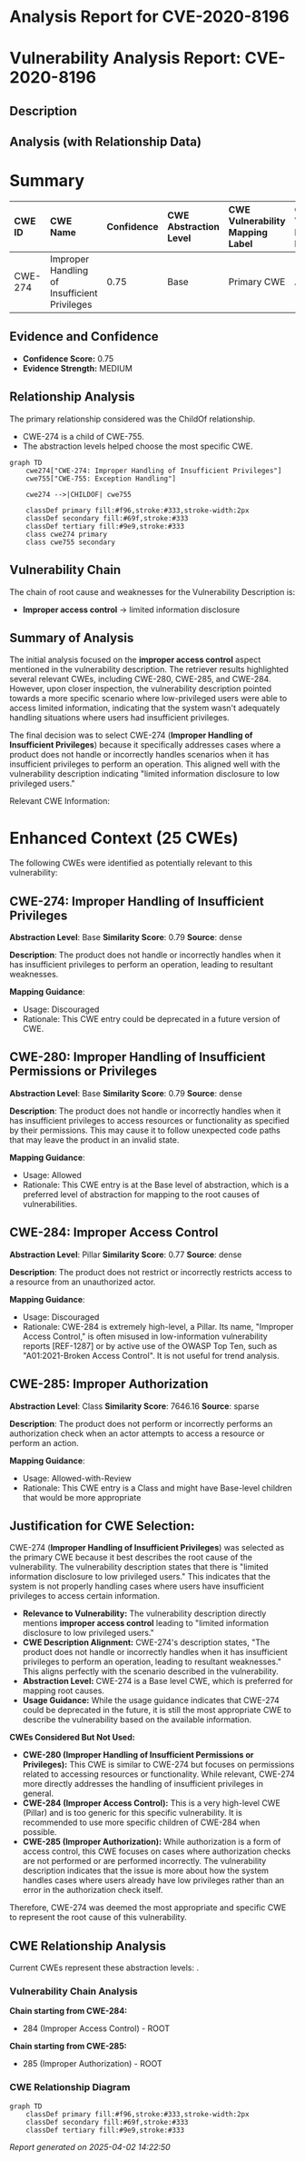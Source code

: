 # Analysis Report for CVE-2020-8196

# Vulnerability Analysis Report: CVE-2020-8196

## Description



## Analysis (with Relationship Data)

# Summary
| CWE ID  | CWE Name                                                       | Confidence | CWE Abstraction Level | CWE Vulnerability Mapping Label | CWE-Vulnerability Mapping Notes |
| :-------- | :------------------------------------------------------------- | :--------- | :---------------------- | :------------------------------ | :------------------------------ |
| CWE-274 | Improper Handling of Insufficient Privileges | 0.75       | Base                    | Primary CWE              | Allowed  |

## Evidence and Confidence

*   **Confidence Score:** 0.75
*   **Evidence Strength:** MEDIUM

## Relationship Analysis
The primary relationship considered was the ChildOf relationship.
  - CWE-274 is a child of CWE-755.
  - The abstraction levels helped choose the most specific CWE.

```mermaid
graph TD
    cwe274["CWE-274: Improper Handling of Insufficient Privileges"]
    cwe755["CWE-755: Exception Handling"]
    
    cwe274 -->|CHILDOF| cwe755
    
    classDef primary fill:#f96,stroke:#333,stroke-width:2px
    classDef secondary fill:#69f,stroke:#333
    classDef tertiary fill:#9e9,stroke:#333
    class cwe274 primary
    class cwe755 secondary
```

## Vulnerability Chain
The chain of root cause and weaknesses for the Vulnerability Description is:
  - **Improper access control** -> limited information disclosure

## Summary of Analysis
The initial analysis focused on the **improper access control** aspect mentioned in the vulnerability description. The retriever results highlighted several relevant CWEs, including CWE-280, CWE-285, and CWE-284. However, upon closer inspection, the vulnerability description pointed towards a more specific scenario where low-privileged users were able to access limited information, indicating that the system wasn't adequately handling situations where users had insufficient privileges.

The final decision was to select CWE-274 (**Improper Handling of Insufficient Privileges**) because it specifically addresses cases where a product does not handle or incorrectly handles scenarios when it has insufficient privileges to perform an operation. This aligned well with the vulnerability description indicating "limited information disclosure to low privileged users."

Relevant CWE Information:

# Enhanced Context (25 CWEs)
The following CWEs were identified as potentially relevant to this vulnerability:

## CWE-274: Improper Handling of Insufficient Privileges
**Abstraction Level**: Base
**Similarity Score**: 0.79
**Source**: dense

**Description**:
The product does not handle or incorrectly handles when it has insufficient privileges to perform an operation, leading to resultant weaknesses.

**Mapping Guidance**:
- Usage: Discouraged
- Rationale: This CWE entry could be deprecated in a future version of CWE.

## CWE-280: Improper Handling of Insufficient Permissions or Privileges 
**Abstraction Level**: Base
**Similarity Score**: 0.79
**Source**: dense

**Description**:
The product does not handle or incorrectly handles when it has insufficient privileges to access resources or functionality as specified by their permissions. This may cause it to follow unexpected code paths that may leave the product in an invalid state.

**Mapping Guidance**:
- Usage: Allowed
- Rationale: This CWE entry is at the Base level of abstraction, which is a preferred level of abstraction for mapping to the root causes of vulnerabilities.

## CWE-284: Improper Access Control
**Abstraction Level**: Pillar
**Similarity Score**: 0.77
**Source**: dense

**Description**:
The product does not restrict or incorrectly restricts access to a resource from an unauthorized actor.

**Mapping Guidance**:
- Usage: Discouraged
- Rationale: CWE-284 is extremely high-level, a Pillar. Its name, "Improper Access Control," is often misused in low-information vulnerability reports [REF-1287] or by active use of the OWASP Top Ten, such as "A01:2021-Broken Access Control". It is not useful for trend analysis.

## CWE-285: Improper Authorization
**Abstraction Level**: Class
**Similarity Score**: 7646.16
**Source**: sparse

**Description**:
The product does not perform or incorrectly performs an authorization check when an actor attempts to access a resource or perform an action.

**Mapping Guidance**:
- Usage: Allowed-with-Review
- Rationale: This CWE entry is a Class and might have Base-level children that would be more appropriate

## Justification for CWE Selection:

CWE-274 (**Improper Handling of Insufficient Privileges**) was selected as the primary CWE because it best describes the root cause of the vulnerability. The vulnerability description states that there is "limited information disclosure to low privileged users." This indicates that the system is not properly handling cases where users have insufficient privileges to access certain information.

*   **Relevance to Vulnerability:** The vulnerability description directly mentions **improper access control** leading to "limited information disclosure to low privileged users."
*   **CWE Description Alignment:** CWE-274's description states, "The product does not handle or incorrectly handles when it has insufficient privileges to perform an operation, leading to resultant weaknesses." This aligns perfectly with the scenario described in the vulnerability.
*   **Abstraction Level:** CWE-274 is a Base level CWE, which is preferred for mapping root causes.
*   **Usage Guidance:** While the usage guidance indicates that CWE-274 could be deprecated in the future, it is still the most appropriate CWE to describe the vulnerability based on the available information.

**CWEs Considered But Not Used:**

*   **CWE-280 (Improper Handling of Insufficient Permissions or Privileges):** This CWE is similar to CWE-274 but focuses on permissions related to accessing resources or functionality. While relevant, CWE-274 more directly addresses the handling of insufficient privileges in general.
*   **CWE-284 (Improper Access Control):** This is a very high-level CWE (Pillar) and is too generic for this specific vulnerability. It is recommended to use more specific children of CWE-284 when possible.
*   **CWE-285 (Improper Authorization):** While authorization is a form of access control, this CWE focuses on cases where authorization checks are not performed or are performed incorrectly. The vulnerability description indicates that the issue is more about how the system handles cases where users already have low privileges rather than an error in the authorization check itself.

Therefore, CWE-274 was deemed the most appropriate and specific CWE to represent the root cause of this vulnerability.


## CWE Relationship Analysis

Current CWEs represent these abstraction levels: .


### Vulnerability Chain Analysis

**Chain starting from CWE-284:**
- 284 (Improper Access Control) - ROOT


**Chain starting from CWE-285:**
- 285 (Improper Authorization) - ROOT



### CWE Relationship Diagram

```mermaid
graph TD
    classDef primary fill:#f96,stroke:#333,stroke-width:2px
    classDef secondary fill:#69f,stroke:#333
    classDef tertiary fill:#9e9,stroke:#333
```



*Report generated on 2025-04-02 14:22:50*
